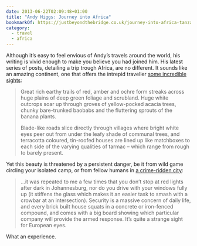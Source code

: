 ```yaml
---
date: 2013-06-22T02:09:48+01:00
title: "Andy Higgs: Journey into Africa"
bookmarkOf: https://justbeyondthebridge.co.uk/journey-into-africa-tanzania/
category:
  - travel
  - africa
---
```


Although it’s easy to feel envious of Andy’s travels around the world, his writing is vivid enough to make you believe you had joined him. His latest series of posts, detailing a trip trough Africa, are no different. It sounds like an amazing continent, one that offers the intrepid traveller [some incredible sights][1]:

> Great rich earthy trails of red, amber and ochre form streaks across huge plains of deep green foliage and scrubland. Huge white outcrops soar up through groves of yellow-pocked acacia trees, chunky bare-trunked baobabs and the fluttering sprouts of the banana plants.
>
> Blade-like roads slice directly through villages where bright white eyes peer out from under the leafy shade of communal trees, and terracotta coloured, tin-roofed houses are lined up like matchboxes to each side of the varying qualities of tarmac – which range from rough to barely present.

Yet this beauty is threatened by a persistent danger, be it from wild game circling your isolated camp, or from fellow humans in [a crime-ridden city][2]:

> …it was repeated to me a few times that you don’t stop at red lights after dark in Johannesburg, nor do you drive with your windows fully up (it stiffens the glass which makes it an easier task to smash with a crowbar at an intersection). Security is a massive concern of daily life, and every brick built house squats in a concrete or iron-fenced compound, and comes with a big board showing which particular company will provide the armed response. It’s quite a strange sight for European eyes.

What an experience.

[1]: https://justbeyondthebridge.co.uk/journey-into-africa-first-taste-of-the-continent/
[2]: https://justbeyondthebridge.co.uk/journey-into-africa-johannesburg/
